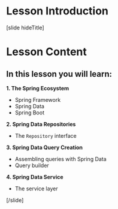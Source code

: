 # Lesson Introduction

[slide hideTitle]
# Lesson Content

## In this lesson you will learn:

**1. The Spring Ecosystem**
- Spring Framework
- Spring Data
- Spring Boot

**2. Spring Data Repositories**
- The `Repository` interface

**3. Spring Data Query Creation**
- Assembling queries with Spring Data
- Query builder

**4. Spring Data Service**
- The service layer

[/slide]
